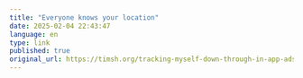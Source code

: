 ```yaml
--- 
title: "Everyone knows your location"
date: 2025-02-04 22:43:47
language: en
type: link
published: true
original_url: https://timsh.org/tracking-myself-down-through-in-app-ads/
---
```

